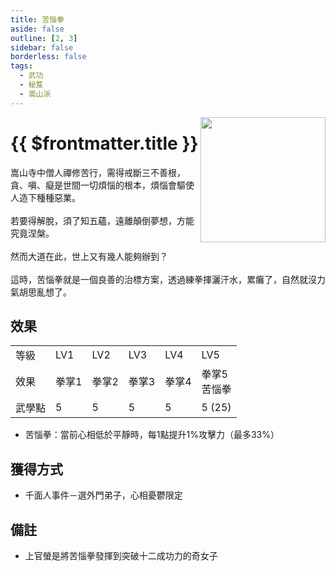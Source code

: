 ```yaml
---
title: 苦惱拳
aside: false
outline: [2, 3]
sidebar: false
borderless: false
tags:
  - 武功
  - 秘笈
  - 嵩山派
---
```


<img src="/images/books/item_book_3000.png" align="right" width="200" />

# {{ $frontmatter.title }}

嵩山寺中僧人禪修苦行，需得戒斷三不善根，貪、嗔、癡是世間一切煩惱的根本，煩惱會驅使人造下種種惡業。
<br><br>
若要得解脫，須了知五蘊，遠離顛倒夢想，方能究竟涅槃。
<br><br>
然而大道在此，世上又有幾人能夠辦到？
<br><br>
這時，苦惱拳就是一個良善的治標方案，透過練拳揮灑汗水，累癱了，自然就沒力氣胡思亂想了。
<br clear="all" />

## 效果

<table>
    <tr>
        <td>等級</td>
        <td>LV1</td>
        <td>LV2</td>
        <td>LV3</td>
        <td>LV4</td>
        <td>LV5</td>
    </tr>
    <tr>
        <td>效果</td>
        <td>拳掌1</td>
        <td>拳掌2</td>
        <td>拳掌3</td>
        <td>拳掌4</td>
        <td>拳掌5<br>苦惱拳</td>
    </tr>
    <tr>
        <td>武學點</td>
        <td>5</td>
        <td>5</td>
        <td>5</td>
        <td>5</td>
        <td>5 (25)</td>
    </tr>
</table>

- 苦惱拳：當前心相低於平靜時，每1點提升1%攻擊力（最多33%）

## 獲得方式

- 千面人事件－選外門弟子，心相憂鬱限定

## 備註

- 上官螢是將苦惱拳發揮到突破十二成功力的奇女子